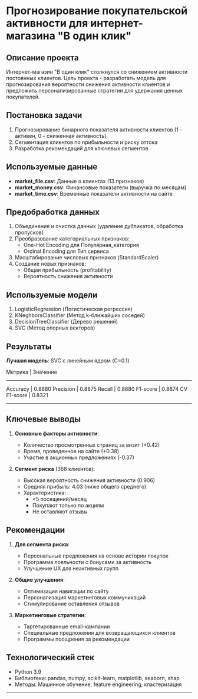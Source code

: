 # Прогнозирование покупательской активности для интернет-магазина "В один клик"

## Описание проекта
Интернет-магазин "В один клик" столкнулся со снижением активности постоянных клиентов. Цель проекта - разработать модель для прогнозирования вероятности снижения активности клиентов и предложить персонализированные стратегии для удержания ценных покупателей.

## Постановка задачи
1. Прогнозирование бинарного показателя активности клиентов (1 - активен, 0 - сниженная активность)
2. Сегментация клиентов по прибыльности и риску оттока
3. Разработка рекомендаций для ключевых сегментов

## Используемые данные
- **market_file.csv**: Данные о клиентах (13 признаков)
- **market_money.csv**: Финансовые показатели (выручка по месяцам)
- **market_time.csv**: Временные показатели активности на сайте

## Предобработка данных
1. Объединение и очистка данных (удаление дубликатов, обработка пропусков)
2. Преобразование категориальных признаков:
   - One-Hot Encoding для Популярная_категория
   - Ordinal Encoding для Тип сервиса
3. Масштабирование числовых признаков (StandardScaler)
4. Создание новых признаков:
   - Общая прибыльность (profitability)
   - Вероятность снижения активности

## Используемые модели
1. LogisticRegression (Логистическая регрессия)
2. KNeghborsClassifier (Метод k-ближайших соседей)
3. DecisionTreeClassifier (Дерево решений)
4. SVC (Метод опорных векторов)

## Результаты
**Лучшая модель**: SVC с линейным ядром (C=0.1)

Метрика     | Значение
______________________
Accuracy    | 0.8880
Precision   | 0.8875
Recall      | 0.8880
F1-score    | 0.8874
CV F1-score | 0.8321
______________________

## Ключевые выводы
1. **Основные факторы активности**:
   - Количество просмотренных страниц за визит (+0.42)
   - Время, проведенное на сайте (+0.38)
   - Участие в акционных предложениях (-0.37)

2. **Сегмент риска** (368 клиентов):
   - Высокая вероятность снижения активности (0.906)
   - Средняя прибыль: 4.03 (ниже общего среднего)
   - Характеристика:
     - <5 посещений/месяц
     - Покупают только по акциям
     - Не оставляют отзывы

## Рекомендации
1. **Для сегмента риска**:
   - Персональные предложения на основе истории покупок
   - Программа лояльности с бонусами за активность
   - Улучшение UX для неактивных групп

2. **Общие улучшения**:
   - Оптимизация навигации по сайту
   - Персонализация маркетинговых коммуникаций
   - Стимулирование оставления отзывов

3. **Маркетинговые стратегии**:
   - Таргетированные email-кампании
   - Специальные предложения для возвращающихся клиентов
   - Программы поощрения за рекомендации

## Технологический стек
- Python 3.9
- Библиотеки: pandas, numpy, scikit-learn, matplotlib, seaborn, shap
- Методы: Машинное обучение, feature engineering, кластеризация
___
